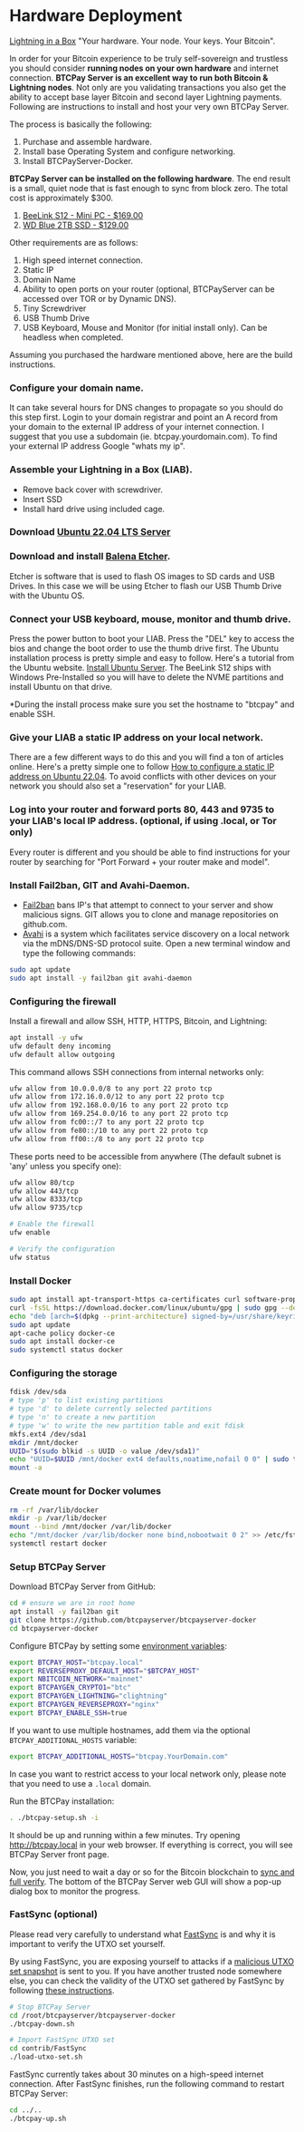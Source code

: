 # Hardware Deployment

[Lightning in a Box](https://lightninginabox.co)
"Your hardware. Your node. Your keys. Your Bitcoin".


In order for your Bitcoin experience to be truly self-sovereign and trustless you should consider **running nodes on your own hardware** and internet connection.
**BTCPay Server is an excellent way to run both Bitcoin & Lightning nodes**.
Not only are you validating transactions you also get the ability to accept base layer Bitcoin and second layer Lightning payments.
Following are instructions to install and host your very own BTCPay Server.

The process is basically the following:

1. Purchase and assemble hardware.
2. Install base Operating System and configure networking.
3. Install BTCPayServer-Docker.

**BTCPay Server can be installed on the following hardware**. The end result is a small, quiet node that is fast enough to sync from block zero. The total cost is approximately $300. 

1. [BeeLink S12 - Mini PC - $169.00](https://www.amazon.com/dp/B0C89TQ1YF?ref=nb_sb_ss_w_as-reorder-t1_k0_1_4&amp=&crid=SHKYOXZIRAO0&amp=&sprefix=beel)
3. [WD Blue 2TB SSD - $129.00](https://www.amazon.com/Western-Digital-SA510-Internal-Solid/dp/B0C14TF467/ref=sr_1_3?crid=2WDY52E7ESSEB&dib=eyJ2IjoiMSJ9.MBxkb5ZIvwjKXOzscB0GUvsbhX1rVhilXNFzID6n0xHORsDBPkIxQhIixVuiLY9I16rlFs5COExAAD8761Do-tzuAnZiutbqN-KM9rAL4zCw94kA_ArCJeR_RTDynZbiXf2Phnahw1Gw2dqXVek3p0dpe6_a_fbJrqx4BRaieoYo0zj1mX6YPGaYZAmF2Vf_Quk1TrkARk6s1_wZ0vFUw7EWdjKJ9hmNLxPWMfADML90A1rXk8gSCcRnwV2jdzN7jCfg2_urfJZ3IWOW5X3iwnP7s-vSec88PGmQ3RhS-Rc.sEURveFhiTAHYwZQdwyJX72hpWL5UgD_3tEPet747oE&dib_tag=se&keywords=2tb+ssd+wd+blue&qid=1710685725&s=electronics&sprefix=2tb+ssd+wd+blue%2Celectronics%2C90&sr=1-3)

Other requirements are as follows:

1. High speed internet connection.
2. Static IP
3. Domain Name
4. Ability to open ports on your router (optional, BTCPayServer can be accessed over TOR or by Dynamic DNS). 
5. Tiny Screwdriver
6. USB Thumb Drive
7. USB Keyboard, Mouse and Monitor (for initial install only). Can be headless when completed.

Assuming you purchased the hardware mentioned above, here are the build instructions.

### Configure your domain name.
It can take several hours for DNS changes to propagate so you should do this step first.
Login to your domain registrar and point an A record from your domain to the external IP address of your internet connection.
I suggest that you use a subdomain (ie. btcpay.yourdomain.com).
To find your external IP address Google "whats my ip".

### Assemble your Lightning in a Box (LIAB). 
- Remove back cover with screwdriver.
- Insert SSD
- Install hard drive using included cage.

### Download [Ubuntu 22.04 LTS Server](https://releases.ubuntu.com/jammy/ubuntu-22.04.4-live-server-amd64.iso)

### Download and install [Balena Etcher](https://etcher.balena.io/). 
Etcher is software that is used to flash OS images to SD cards and USB Drives.
In this case we will be using Etcher to flash our USB Thumb Drive with the Ubuntu OS.

### Connect your USB keyboard, mouse, monitor and thumb drive. 
Press the power button to boot your LIAB. Press the "DEL" key to access the bios and change the boot order to use the thumb drive first. 
The Ubuntu installation process is pretty simple and easy to follow. Here's a tutorial from the Ubuntu website. [Install Ubuntu Server](https://ubuntu.com/tutorials/install-ubuntu-server#1-overview). The BeeLink S12 ships with Windows Pre-Installed so you will have to delete the NVME partitions and install Ubuntu on that drive. 

*During the install process make sure you set the hostname to "btcpay" and enable SSH. 

### Give your LIAB a static IP address on your local network. 
There are a few different ways to do this and you will find a ton of articles online. Here's a pretty simple one to follow [How to configure a static IP address on Ubuntu 22.04](https://www.linuxtechi.com/static-ip-address-on-ubuntu-server/). To avoid conflicts with other devices on your network you should also set a "reservation" for your LIAB.

### Log into your router and forward ports 80, 443 and 9735 to your LIAB's local IP address. (optional, if using .local, or Tor only)
Every router is different and you should be able to find instructions for your router by searching for "Port Forward + your router make and model".

### Install Fail2ban, GIT and Avahi-Daemon. 
- [Fail2ban](https://github.com/fail2ban/fail2ban/wiki/How-to-install-fail2ban-packages) bans IP's that attempt to connect to your server and show malicious signs. GIT allows you to clone and manage repositories on github.com.
- [Avahi](https://avahi.org/) is a system which facilitates service discovery on a local network via the mDNS/DNS-SD protocol suite. 
Open a new terminal window and type the following commands:

```bash
sudo apt update
sudo apt install -y fail2ban git avahi-daemon
```

### Configuring the firewall

Install a firewall and allow SSH, HTTP, HTTPS, Bitcoin, and Lightning:

```bash
apt install -y ufw
ufw default deny incoming
ufw default allow outgoing
```

This command allows SSH connections from internal networks only:

```bash
ufw allow from 10.0.0.0/8 to any port 22 proto tcp
ufw allow from 172.16.0.0/12 to any port 22 proto tcp
ufw allow from 192.168.0.0/16 to any port 22 proto tcp
ufw allow from 169.254.0.0/16 to any port 22 proto tcp
ufw allow from fc00::/7 to any port 22 proto tcp
ufw allow from fe80::/10 to any port 22 proto tcp
ufw allow from ff00::/8 to any port 22 proto tcp
```

These ports need to be accessible from anywhere (The default subnet is 'any' unless you specify one):

```bash
ufw allow 80/tcp
ufw allow 443/tcp
ufw allow 8333/tcp
ufw allow 9735/tcp

# Enable the firewall
ufw enable

# Verify the configuration
ufw status
```

### Install Docker
```Bash
sudo apt install apt-transport-https ca-certificates curl software-properties-common
curl -fsSL https://download.docker.com/linux/ubuntu/gpg | sudo gpg --dearmor -o /usr/share/keyrings/docker-archive-keyring.gpg
echo "deb [arch=$(dpkg --print-architecture) signed-by=/usr/share/keyrings/docker-archive-keyring.gpg] https://download.docker.com/linux/ubuntu $(lsb_release -cs) stable" | sudo tee /etc/apt/sources.list.d/docker.list > /dev/null
sudo apt update
apt-cache policy docker-ce
sudo apt install docker-ce
sudo systemctl status docker
```

### Configuring the storage
```bash
fdisk /dev/sda
# type 'p' to list existing partitions
# type 'd' to delete currently selected partitions
# type 'n' to create a new partition
# type 'w' to write the new partition table and exit fdisk
mkfs.ext4 /dev/sda1
mkdir /mnt/docker
UUID="$(sudo blkid -s UUID -o value /dev/sda1)"
echo "UUID=$UUID /mnt/docker ext4 defaults,noatime,nofail 0 0" | sudo tee -a /etc/fstab
mount -a
```

### Create mount for Docker volumes

```bash
rm -rf /var/lib/docker
mkdir -p /var/lib/docker
mount --bind /mnt/docker /var/lib/docker
echo "/mnt/docker /var/lib/docker none bind,nobootwait 0 2" >> /etc/fstab
systemctl restart docker
```

### Setup BTCPay Server

Download BTCPay Server from GitHub:

```bash
cd # ensure we are in root home
apt install -y fail2ban git
git clone https://github.com/btcpayserver/btcpayserver-docker
cd btcpayserver-docker
```

Configure BTCPay by setting some [environment variables](https://github.com/btcpayserver/btcpayserver-docker#environment-variables):

```bash
export BTCPAY_HOST="btcpay.local"
export REVERSEPROXY_DEFAULT_HOST="$BTCPAY_HOST"
export NBITCOIN_NETWORK="mainnet"
export BTCPAYGEN_CRYPTO1="btc"
export BTCPAYGEN_LIGHTNING="clightning"
export BTCPAYGEN_REVERSEPROXY="nginx"
export BTCPAY_ENABLE_SSH=true
```

If you want to use multiple hostnames, add them via the optional `BTCPAY_ADDITIONAL_HOSTS` variable:

```bash
export BTCPAY_ADDITIONAL_HOSTS="btcpay.YourDomain.com"
```

In case you want to restrict access to your local network only, please note that you need to use a `.local` domain.

Run the BTCPay installation:

```bash
. ./btcpay-setup.sh -i
```

It should be up and running within a few minutes. Try opening http://btcpay.local in your web browser. If everything is correct, you will see BTCPay Server front page.

Now, you just need to wait a day or so for the Bitcoin blockchain to [sync and full verify](../FAQ/Synchronization.md). The bottom of the BTCPay Server web GUI will show a pop-up dialog box to monitor the progress.

### FastSync (optional)

Please read very carefully to understand what [FastSync](/Docker/fastsync.md) is and why it is important to verify the UTXO set yourself.

By using FastSync, you are exposing yourself to attacks if a [malicious UTXO set snapshot](https://github.com/btcpayserver/btcpayserver-docker/blob/master/contrib/FastSync/README.md#what-are-the-downsides-of-fast-sync) is sent to you.
If you have another trusted node somewhere else, you can check the validity of the UTXO set gathered by FastSync by following [these instructions](https://github.com/btcpayserver/btcpayserver-docker/blob/master/contrib/FastSync/README.md#dont-trust-verify).

```bash
# Stop BTCPay Server
cd /root/btcpayserver/btcpayserver-docker
./btcpay-down.sh

# Import FastSync UTXO set
cd contrib/FastSync
./load-utxo-set.sh
```

FastSync currently takes about 30 minutes on a high-speed internet connection.
After FastSync finishes, run the following command to restart BTCPay Server:

```bash
cd ../..
./btcpay-up.sh
```
